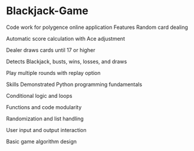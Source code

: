 # Blackjack-Game
Code work for polygence online application
Features
Random card dealing

Automatic score calculation with Ace adjustment

Dealer draws cards until 17 or higher

Detects Blackjack, busts, wins, losses, and draws

Play multiple rounds with replay option

Skills Demonstrated
Python programming fundamentals

Conditional logic and loops

Functions and code modularity

Randomization and list handling

User input and output interaction

Basic game algorithm design
